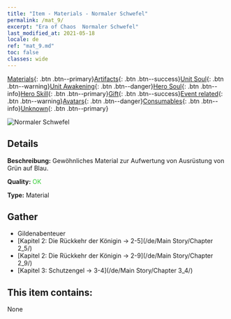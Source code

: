 ```yaml
---
title: "Item - Materials - Normaler Schwefel"
permalink: /mat_9/
excerpt: "Era of Chaos  Normaler Schwefel"
last_modified_at: 2021-05-18
locale: de
ref: "mat_9.md"
toc: false
classes: wide
---
```

 [Materials](/ItemsDE/){: .btn .btn--primary}[Artifacts](/ItemsDE/Artifacts/){: .btn .btn--success}[Unit Soul](/ItemsDE/UnitSoul/){: .btn .btn--warning}[Unit Awakening](/ItemsDE/UnitAwakening/){: .btn .btn--danger}[Hero Soul](/ItemsDE/HeroSoul/){: .btn .btn--info}[Hero Skill](/ItemsDE/HeroSkill/){: .btn .btn--primary}[Gift](/ItemsDE/Gift/){: .btn .btn--success}[Event related](/ItemsDE/Events/){: .btn .btn--warning}[Avatars](/ItemsDE/Avatars/){: .btn .btn--danger}[Consumables](/ItemsDE/Consumables/){: .btn .btn--info}[Unknown](/ItemsDE/Unknown/){: .btn .btn--primary}

 ![Normaler Schwefel](/images/t/i_cailiao_liuhuang1.png)

## Details
 **Beschreibung:** Gewöhnliches Material zur Aufwertung von Ausrüstung von Grün auf Blau.

 **Quality:** <span style="color: #32CD32">OK</span>

 **Type:** Material

## Gather

*    Gildenabenteuer 
*    [Kapitel 2: Die Rückkehr der Königin -> 2-5](/de/Main Story/Chapter 2_5/) 
*    [Kapitel 2: Die Rückkehr der Königin -> 2-9](/de/Main Story/Chapter 2_9/) 
*    [Kapitel 3: Schutzengel -> 3-4](/de/Main Story/Chapter 3_4/) 

## This item contains:

  None

